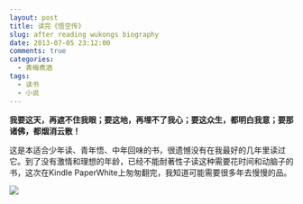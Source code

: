 ```yaml
---
layout: post
title: 读完《悟空传》
slug: after reading wukongs biography
date: 2013-07-05 23:12:00
comments: true
categories:
  - 青梅煮酒
tags:
  - 读书
  - 小说
---
```

**我要这天，再遮不住我眼；要这地，再埋不了我心；要这众生，都明白我意；要那诸佛，都烟消云散！**

这是本适合少年读、青年悟、中年回味的书，很遗憾没有在我最好的几年里读过它。到了没有激情和理想的年龄，已经不能耐著性子读这种需要花时间和动脑子的书，这次在Kindle PaperWhite上匆匆翻完，我知道可能需要很多年去慢慢的品。

![](http://pic.yupoo.com/leninlee/CZj8ATdH/medish.jpg)

